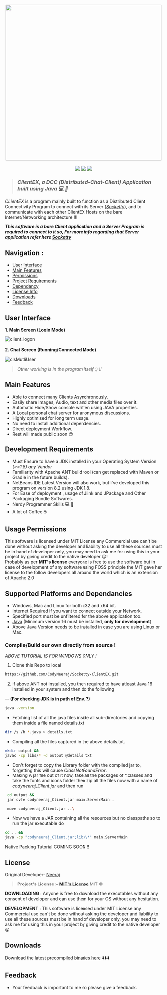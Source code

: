﻿

<p align=center>
<img src ="https://user-images.githubusercontent.com/60183278/121347432-d09f6c00-c944-11eb-8d51-6b46f1cd1b82.png" align="center" width="500">
<br><br>
<a target="_blank" href="https://adoptopenjdk.net/" title="Java version"><img src="https://img.shields.io/badge/Java-%3E%3D1.8-red"></a>
<a target="_blank" href="LICENSE" title="License: MIT"><img src="https://img.shields.io/badge/License-MIT-blue.svg"></a>
<a target="_blank" title ="Version"> <img src="https://img.shields.io/badge/Version-1.2-g"></a><br>
</p>

> ###  *ClientEX, a DCC (Distributed-Chat-Client) Application built using Java :computer: :satellite:*
*CLientEX* is a program mainly built to function as a Distributed Client Connectivity Program to connect with its Server (*[Socketty](https://github.com/CodyNeeraj/Socketty-Server)*), and to communicate with each other ClientEX Hosts on the bare Internet/Networking architecture !!!

***This software is a bare Client application and a Server Program is required to connect to it so, For more info regarding that Server application refer here [Socketty](https://github.com/CodyNeeraj/Socketty-Server)***
## Navigation :
- [User Interface](#user-interface )
 - [Main Features](#main-features)
 - [Permissions](#usage-permissions)
 - [Project Requirements](#development-requirements)
 - [Dependancy](#supported-platforms-and-dependancies)
 - [License Info](#license)
 - [Downloads](#downloads)
 - [Feedback](#feedback)

 
## User Interface 
**1. Main Screen (Login Mode)**

![client_logon](https://user-images.githubusercontent.com/60183278/122186005-3642a980-ceab-11eb-965d-123eab542f66.png) <br><br>
**2. Chat Screen (Running/Connected Mode)**

![clsMutliUser](https://user-images.githubusercontent.com/60183278/122186009-36db4000-ceab-11eb-9ddc-f51a838eb64f.png)


> *Other working is in the program itself ;) !!*
## Main Features
 - Able to connect many Clients Asynchronously.
 - Easily share Images, Audio, text and other media files over it.
 - Automatic Hide/Show console written using JAVA properties.
 - A Local personal chat server for anonymous discussions.
 - Highly optimised for long term usage.
 - No need to install additional dependencies.
 - Direct deployment Workflow.
 - Rest will made public soon :blush:
## Development Requirements
- Must Ensure to have a JDK installed in your Operating System Version *(>=1.8) any Vendor* 
- Familiarity with Apache ANT build tool (can get replaced with Maven or Gradle in the future builds).
- NetBeans IDE Latest Version will also work, but I've developed this program on version 8.2 using JDK 1.8.
- For Ease of deployment , usage of Jlink and JPackage and Other Packaging Bundle Softwares.
- Nerdy Programmer Skills :computer: :mag_right:
- A lot of Coffee :coffee:
## Usage Permissions
This software is licensed under MIT License any Commercial use can't be done without asking the developer and liability to use all these sources must be in hand of developer only, you may need to ask me for using this in your project by giving credit to the native developer :stuck_out_tongue_winking_eye:!<br>Probably as per **MIT's license** everyone is free to use the software but in case of development of any software using FOSS principle the MIT gave her license to the follow developers all around the world which is an extension of Apache 2.0
 
## Supported Platforms and Dependancies
  - Windows, Mac and Linux for both x32 and x64 bit.
  - Internet Required if you want to connect outside your Network.
  - Specified port must be unfiltered for the above application too.
  - [Java](https://adoptopenjdk.net/?variant=openjdk16&jvmVariant=hotspot "JDK download")  (Minimum version 16 must be installed, **only for development**)
  - Above Java Version needs to be installed in case you are using Linux or Mac.
   
  ### Compile/Build our own directly from source !
  *ABOVE TUTORIAL IS FOR WINDOWS ONLY !*
  1. Clone this Repo to local
  ```bash
  https://github.com/CodyNeeraj/Socketty-ClientEX.git
  ```

2.  If above ANT not installed, you then required to have atleast Java 16 installed in your system and then do the following

  -- **(For checking JDK is in path of Env. ?)**
  ```bash
  java -version
  ```
*  Fetching list of all the java files inside all sub-directories and copying them inside a file named details.txt
```bash
dir /s /b *.java > details.txt
```
* Compiling all the files captured in the above details.txt.
```bash
mkdir output && 
javac -cp libs/* -d output @details.txt
```
* Don't forget to copy the Library folder with the compiled jar to, forgetting this will cause *ClassNotFoundError*.
* Making A jar file out of it now, take all the packages of *.classes and take the fonts and icons folder then zip all the files now with a name of *codyneeraj_Client.jar* and then run
```bash
 cd output && 
 jar cvfe codyneeraj_Client.jar main.ServerMain .
```
```bash
 move codyneeraj_Client.jar ..\
```
* Now we have a JAR containing all the resources but no classpaths so to run the jar executable do
```bash
cd .. && 
java -cp "codyneeraj_Client.jar;libs\*" main.ServerMain
```
Native Packing Tutorial COMING SOON !!
## License
Original Developer- [Neeraj](https://github.com/CodyNeeraj)
> **Project's License  > [MIT's License](https://opensource.org/licenses/MIT)** MIT ©
 
**DOWNLOADING** :
Anyone is free to download the executables without any consent of developer and can use them for your OS without any hesitation.
 
**DEVELOPMENT** :
This software is licensed under MIT License any Commercial use can't be done without asking the developer and liability to use all these sources must be in hand of developer only, you may need to ask me for using this in your project by giving credit to the native developer :stuck_out_tongue_winking_eye:
## Downloads 
Download the latest precompiled [binaries here](https://github.com/CodyNeeraj/Socketty-ClientEX/releases/latest) ⬇️⬇️⬇️

 ## Feedback
 - Your feedback is important to me so please give a feedback.
